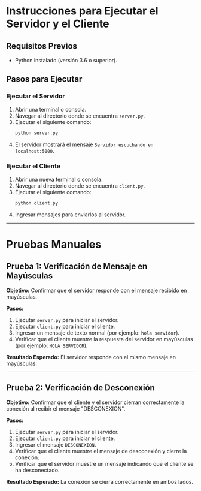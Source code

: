 # Instrucciones para Ejecutar el Servidor y el Cliente

## Requisitos Previos
- Python instalado (versión 3.6 o superior).

## Pasos para Ejecutar

### Ejecutar el Servidor
1. Abrir una terminal o consola.
2. Navegar al directorio donde se encuentra `server.py`.
3. Ejecutar el siguiente comando:
    ```bash
    python server.py
    ```
4. El servidor mostrará el mensaje `Servidor escuchando en localhost:5000`.

### Ejecutar el Cliente
1. Abrir una nueva terminal o consola.
2. Navegar al directorio donde se encuentra `client.py`.
3. Ejecutar el siguiente comando:
    ```bash
    python client.py
    ```
4. Ingresar mensajes para enviarlos al servidor.

---

# Pruebas Manuales

## Prueba 1: Verificación de Mensaje en Mayúsculas

**Objetivo:** Confirmar que el servidor responde con el mensaje recibido en mayúsculas.

**Pasos:**
1. Ejecutar `server.py` para iniciar el servidor.
2. Ejecutar `client.py` para iniciar el cliente.
3. Ingresar un mensaje de texto normal (por ejemplo: `hola servidor`).
4. Verificar que el cliente muestre la respuesta del servidor en mayúsculas (por ejemplo: `HOLA SERVIDOR`).

**Resultado Esperado:** El servidor responde con el mismo mensaje en mayúsculas.

---

## Prueba 2: Verificación de Desconexión

**Objetivo:** Confirmar que el cliente y el servidor cierran correctamente la conexión al recibir el mensaje "DESCONEXION".

**Pasos:**
1. Ejecutar `server.py` para iniciar el servidor.
2. Ejecutar `client.py` para iniciar el cliente.
3. Ingresar el mensaje `DESCONEXION`.
4. Verificar que el cliente muestre el mensaje de desconexión y cierre la conexión.
5. Verificar que el servidor muestre un mensaje indicando que el cliente se ha desconectado.

**Resultado Esperado:** La conexión se cierra correctamente en ambos lados.

